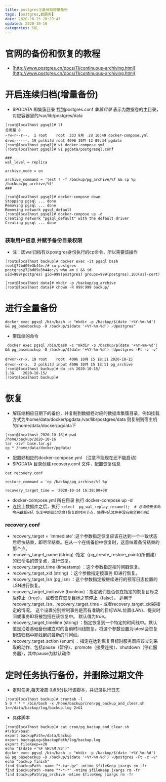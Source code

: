 ```yaml
---
title: postgres全备份和增量备份
tags: [postgres,数据库]
date: 2020-10-15 20:29:47
updated: 2020-10-16
categories: SQL
---
```



# 官网的备份和恢复的教程
- [http://www.postgres.cn/docs/11/continuous-archiving.html](http://www.postgres.cn/docs/11/continuous-archiving.html)

# 开启连续归档(增量备份)
- $PGDATA 即集簇目录 找到postgres.conf
*集簇目录* 表示为数据卷的主目录，对应容器里的/var/lib/postgres/data
```shell_script
[root@localhost pgsql]# ll
总用量 8
-rw-r--r--.  1 root    root  333 9月  28 16:49 docker-compose.yml
drwx------. 19 polkitd root 4096 10月 12 09:34 pgdata
[root@localhost pgsql]# vi docker-compose.yml 
[root@localhost pgsql]# vi pgdata/postgresql.conf 

###
wal_level = replica

archive_mode = on

archive_command = 'test ! -f /backup/pg_archive/%f && cp %p /backup/pg_archive/%f'
###

[root@localhost pgsql]# docker-compose down
Stopping pgsql ... done
Removing pgsql ... done
Removing network pgsql_default
[root@localhost pgsql]# docker-compose up -d
Creating network "pgsql_default" with the default driver
Creating pgsql ... done


```

### 获取用户信息 并赋予备份目录权限
- 注：因wal归档有以postgres身份执行的cp命令，所以需要该操作
```shell_script
[root@localhost backup]# docker exec -it pgsql bash
root@72bd09e3b44e:/# su postgres
postgres@72bd09e3b44e:/$ who am i && id
uid=999(postgres) gid=999(postgres) groups=999(postgres),103(ssl-cert)
```

```shell_script
[root@localhost data]# mkdir -p /backup/pg_archive
[root@localhost data]# chown -R 999:999 backup/
```

# 进行全量备份
```shell_script
docker exec pgsql /bin/bash -c "mkdir -p /backup/$(date '+%Y-%m-%d') && pg_basebackup -D /backup/$(date '+%Y-%m-%d') -Upostgres" 

```
- 带压缩的命令
```shell_script
 docker exec pgsql /bin/bash -c "mkdir -p /backup/$(date '+%Y-%m-%d') && pg_basebackup -D /backup/$(date '+%Y-%m-%d') -Upostgres -Ft -z -v"
```


```shell_script
drwxr-xr-x. 19 root    root  4096 10月 15 18:11 2020-10-15
drwxr-xr-x.  2 polkitd input 4096 10月 15 18:11 pg_archive
[root@localhost backup]# du -sh 2020-10-15/
1.3G    2020-10-15/
[root@localhost backup]#
```


# 恢复
- 解压缩相应日期下的备份，并复制到数据卷对应的数据库集簇目录，例如挂载方式为/home/data/docker/pgdata:/var/lib/postgres/data 则复制到宿主机的/home/data/docker/pgdata下
```
[root@localhost 2020-10-16]# pwd
/home/backup/2020-10-16
tar -xzvf base.tar.gz
cp * /home/data/docker/pgdata/
```
- 配置好相应的docker-compose.yml （注意不能现在还不能启动）
- $PGDATA 目录创建 recovery.conf 文件，配置恢复信息
```shell_script
cat recovery.conf

restore_command = 'cp /backup/pg_archive/%f %p'                    

recovery_target_time = '2020-10-14 16:38:00+08'

```
- docker-compose.yml 所在目录 执行 docker-compose up -d
- 连接上数据库之后，执行 `select  pg_wal_replay_resume();  # 必须使用该命令来截断wal 恢复中的部分信息(恢复的时间节点，使得wal文件并没有完全执行完)`
### recovery.conf
- recovery_target = ‘immediate’ :这个参数指定恢复应该在达到一个一致状态后尽快结束，即尽早结束。在从一个在线备份中恢复时，这意味着备份结束的那个点。
- recovery_target_name (string) :指定（pg_create_restore_point()所创建）的已命名的恢复点，进行恢复。
- recovery_target_time (timestamp) ：这个参数指定按时间戳恢复。
- recovery_target_xid (string) ：这个参数指定按事务 ID进行恢复。
- recovery_target_lsn (pg_lsn) ：这个参数指定按继续进行的预写日志位置的LSN进行恢复。
- recovery_target_inclusive (boolean)：指定我们是否仅在指定的恢复目标之后停止（true）， 或者仅在恢复目标之前停止（false）。 适用于recovery_target_lsn、recovery_target_time - 或者recovery_target_xid被指定的情况。 这个设置分别控制事务是否有准确的目标WAL位置(LAN)、提交时间或事务ID将被包括在该恢复中。 默认值为true。
- recovery_target_timeline (string) ：指定恢复到一个特定的时间线中。默认值是沿着基础备份建立时的当前时间线恢复。将这个参数设置为latest会恢复到该归档中能找到的最新的时间线。
- recovery_target_action (enum) ：指定在达到恢复目标时服务器应该立刻采取的动作，包括pause（暂停）、promote（接受连接）、shutdown（停止服务器），其中pause为默认动作



# 定时任务执行备份，并删除过期文件
- 定时任务,每天凌晨 0点5分执行该脚本，并记录执行日志
```shell_script
[root@localhost backup]# crontab -l
5 0 * * * /bin/bash -x /home/backup/cron/pg_backup_and_clear.sh 1>>/data/backup/log/backup.log 2>&1
```

- 具体脚本
```shell_script
[root@localhost backup]# cat cron/pg_backup_and_clear.sh 
#!/bin/bash
export backupPath=/data/backup
export backupLog=$backupPath/log/backup.log
export fileKeep=+20
echo "$(date +'%F %H:%M:%S')"
docker exec pgsql /bin/bash -c "mkdir -p /backup/$(date '+%Y-%m-%d') && pg_basebackup -D /backup/$(date '+%Y-%m-%d') -Upostgres -Ft -z -v"
echo "backup finish"
find $backupPath -name "*.tar.gz" -mtime $fileKeep |xargs rm -fr
find $backupPath -name "*-*-*" -mtime $fileKeep |xargs rm -fr
find $backupPath/pg_archive -mtime $fileKeep |xargs rm -fr
```
